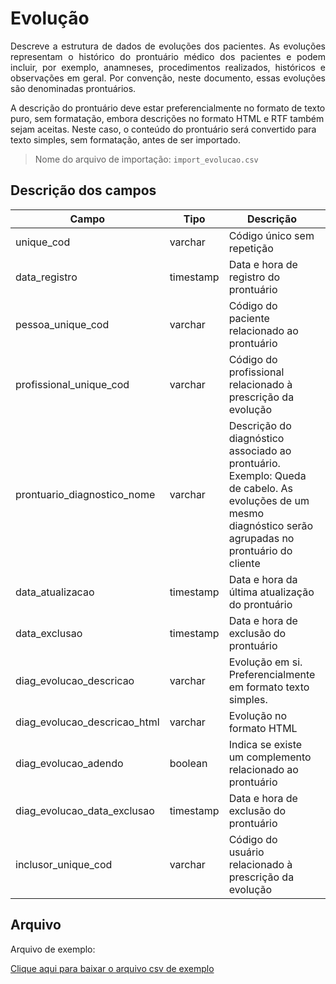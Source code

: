 # Evolução
<p align="justify"> 
Descreve a estrutura de dados de evoluções dos pacientes. As evoluções representam o histórico do prontuário médico dos pacientes e podem incluir, por exemplo, anamneses, procedimentos realizados, históricos e observações em geral. Por convenção, neste documento, essas evoluções são denominadas prontuários. 
 </p>
 A descrição do prontuário deve estar preferencialmente no formato de texto puro, sem formatação, embora descrições no formato HTML e RTF também sejam aceitas. Neste caso, o conteúdo do prontuário será convertido para texto simples, sem formatação, antes de ser importado.

> Nome do arquivo de importação: `import_evolucao.csv`


## Descrição dos campos

| Campo                       | Tipo      | Descrição                                                                  | Restrição       |
|-----------------------------|-----------|----------------------------------------------------------------------------|-----------------|
| unique_cod                 | varchar     | Código único sem repetição                        |     Obrigatório            |
| data_registro               | timestamp | Data e hora de registro do prontuário                                       |   Obrigatório              |
| pessoa_unique_cod          | varchar     | Código do paciente relacionado ao prontuário                          |  Obrigatório               |
| profissional_unique_cod    | varchar     | Código do profissional relacionado à prescrição da evolução |     Obrigatório se inclusor_unique_cod nulo |
| prontuario_diagnostico_nome | varchar     | Descrição do diagnóstico associado ao prontuário. Exemplo: Queda de cabelo. As evoluções de um mesmo diagnóstico serão agrupadas no prontuário do cliente                                 |                 |
| data_atualizacao            | timestamp | Data e hora da última atualização do prontuário              |                 |
| data_exclusao               | timestamp | Data e hora de exclusão do prontuário                        |                 |
| diag_evolucao_descricao     | varchar   | Evolução em si. Preferencialmente em formato texto simples.                                      | Obrigatório                |
| diag_evolucao_descricao_html     | varchar   | Evolução no formato HTML                             | Opcional                |
| diag_evolucao_adendo        | boolean | Indica se existe um complemento relacionado ao prontuário           |                 |
| diag_evolucao_data_exclusao | timestamp | Data e hora de exclusão do prontuário                         |                 |
| inclusor_unique_cod    | varchar     | Código do usuário relacionado à prescrição da evolução | Obrigatório se profissional_unique_cod nulo |




## Arquivo
<p align="justify">Arquivo de exemplo:</p>

[Clique aqui para baixar o arquivo csv de exemplo](arquivos_exemplos/import_evolucao.csv ':ignore')
